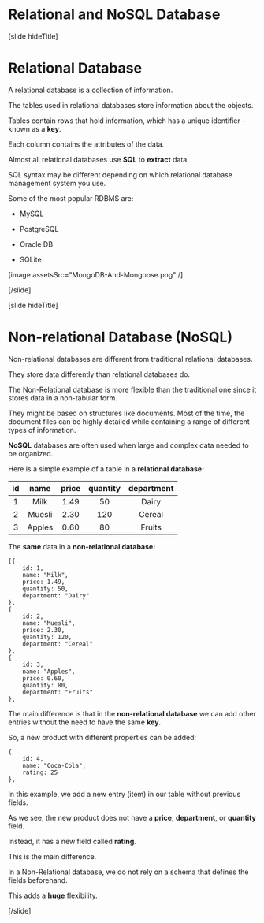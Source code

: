 
# Relational and NoSQL Database

[slide hideTitle]

# Relational Database

A relational database is a collection of information.

The tables used in relational databases store information about the objects.

Tables contain rows that hold information, which has a unique identifier - known as a **key**.

Each column contains the attributes of the data.

Almost all relational databases use **SQL** to **extract** data.

SQL syntax may be different depending on which relational database management system you use.

Some of the most popular RDBMS are:

- MySQL

- PostgreSQL

- Oracle DB

- SQLite

[image assetsSrc="MongoDB-And-Mongoose.png" /]

[/slide]

[slide hideTitle]

# Non-relational Database (NoSQL)

Non-relational databases are different from traditional relational databases. 

They store data differently than relational databases do.

The Non-Relational database is more flexible than the traditional one since it stores data in a non-tabular form.

They might be based on structures like documents. Most of the time, the document files can be highly detailed while containing a range of different types of information.

**NoSQL** databases are often used when large and complex data needed to be organized.

Here is a simple example of a table in a **relational database:**

| **id** | **name** | **price** | **quantity** | **department** |
| :---: | :---: | :---: | :---: | :---: |
| 1 | Milk | 1.49 | 50 | Dairy |
| 2 | Muesli | 2.30 | 120 | Cereal |
| 3 | Apples | 0.60 | 80 | Fruits |

The **same** data in a **non-relational database:**

```
[{
    id: 1,
    name: "Milk",
    price: 1.49,
    quantity: 50,
    department: "Dairy"
},
{
    id: 2,
    name: "Muesli",
    price: 2.30,
    quantity: 120,
    department: "Cereal"
},
{
    id: 3,
    name: "Apples",
    price: 0.60,
    quantity: 80,
    department: "Fruits"
},

```

The main difference is that in the **non-relational database** we can add other entries without the need to have the same **key**.

So, a new product with different properties can be added:

``` 
{
    id: 4,
    name: "Coca-Cola",
    rating: 25
},
```

In this example, we add a new entry (item) in our table without previous fields.

As we see, the new product does not have a **price**, **department**, or **quantity** field.

Instead, it has a new field called **rating**.

This is the main difference. 

In a Non-Relational database, we do not rely on a schema that defines the fields beforehand.

This adds a **huge** flexibility.

[/slide]

